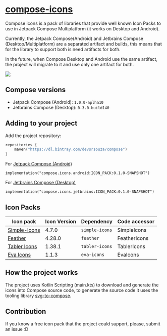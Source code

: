 # [compose-icons](https://github.com/DevSrSouza/compose-icons)

Compose icons is a pack of libraries that provide well known Icon Packs to use in Jetpack Compose Multiplatform (it works on Desktop and Android).

Currently, the Jetpack Compose(Android) and Jetbrains Compose (Desktop/Multiplatform) are a separated artifact and builds, this means that for the library to support both is need artifacts for both.

In the future, when Compose Desktop and Android use the same artifact, the project will migrate to it and use only one artifact for both. 

![](https://i.imgur.com/tkN9U0B.png)

## Compose versions

- Jetpack Compose (Android): `1.0.0-aplha10`
- Jetbrains Compose (Desktop): `0.3.0-build140`

## Adding to your project

Add the project repository:
```kotlin
repositories {
    maven("https://dl.bintray.com/devsrsouza/compose")
}
```

For [Jetpack Compose (Android)](https://developer.android.com/jetpack/compose)

`implementation("compose.icons.android:ICON_PACK:0.1.0-SNAPSHOT")`

For [Jetbrains Compose (Desktop)](https://www.jetbrains.com/lp/compose/)

`implementation("compose.icons.jetbrains:ICON_PACK:0.1.0-SNAPSHOT")`

## Icon Packs

| Icon pack | Icon Version | Dependency | Code accessor |
| --- | --- | --- | --- |
| [Simple-Icons](https://simpleicons.org/) | 4.7.0 | `simple-icons` | SimpleIcons |
| [Feather](https://feathericons.com/) | 4.28.0 | `feather` | FeatherIcons |
| [Tabler Icons](https://github.com/tabler/tabler-icons) | 1.38.1 | `tabler-icons` | TablerIcons |
| [Eva Icons](https://github.com/akveo/eva-icons/) | 1.1.3 | `eva-icons` | EvaIcons |

## How the project works

The project uses Kotlin Scripting (main.kts) to download and generate the icons into Compose source code, to generate the source code it uses the tooling library [svg-to-compose](https://github.com/DevSrSouza/svg-to-compose).

## Contribution

If you know a free icon pack that the project could support, please, submit an issue :D